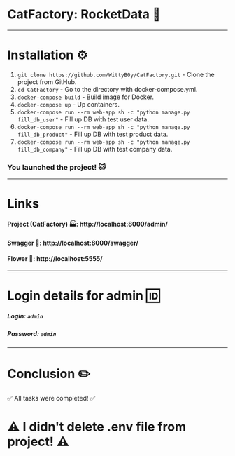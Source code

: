 # CatFactory: RocketData 🚀
___
# Installation ⚙️

1. `git clone https://github.com/WittyB0y/CatFactory.git` - Clone the project from GitHub.
2. `cd CatFactory` - Go to the directory with docker-compose.yml.
2. `docker-compose build` - Build image for Docker.
3. `docker-compose up` - Up containers.
4. `docker-compose run --rm web-app sh -c "python manage.py fill_db_user"` - Fill up DB with test user data.
5. `docker-compose run --rm web-app sh -c "python manage.py fill_db_product"` - Fill up DB with test product data.
6. `docker-compose run --rm web-app sh -c "python manage.py fill_db_company"` - Fill up DB with test company data.

### You launched the project! 🐱‍

---
# Links 

#### Project (CatFactory) 🏭: http://localhost:8000/admin/ 
#### Swagger 📖: http://localhost:8000/swagger/
#### Flower 🌼: http://localhost:5555/

---
# Login details for admin 🆔
##### Login: `admin`
##### Password: `admin`

---
# Conclusion ✏️

✅ All tasks were completed! ✅

# ⚠️ I didn't delete .env file from project! ⚠️